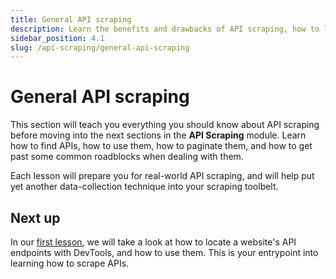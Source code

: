 ```yaml
---
title: General API scraping
description: Learn the benefits and drawbacks of API scraping, how to locate an API, how to utilize its features, and how to work around common roadblocks.
sidebar_position: 4.1
slug: /api-scraping/general-api-scraping
---
```


# [](#general-api-scraping) General API scraping

This section will teach you everything you should know about API scraping before moving into the next sections in the **API Scraping** module. Learn how to find APIs, how to use them, how to paginate them, and how to get past some common roadblocks when dealing with them.

Each lesson will prepare you for real-world API scraping, and will help put yet another data-collection technique into your scraping toolbelt.

## [](#next) Next up

In our [first lesson](./locating_and_learning.md), we will take a look at how to locate a website's API endpoints with DevTools, and how to use them. This is your entrypoint into learning how to scrape APIs.
